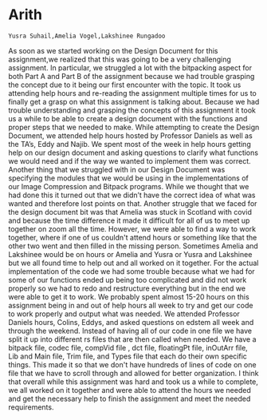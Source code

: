 # Arith
  	Yusra Suhail,Amelia Vogel,Lakshinee Rungadoo
As soon as we started working on the Design Document for this assignment,we realized that this was going to be a very challenging assignment. In 
particular, we struggled a lot with the bitpacking aspect for both Part A and Part B of the 
assignment because we had trouble grasping the concept due to it being our first 
encounter with the topic. It took us attending help hours and re-reading the assignment 
multiple times for us to finally get a grasp on what this assignment is talking about. 
Because we had trouble understanding and grasping the concepts of this assignment it 
took us a while to be able to create a design document with the functions and proper 
steps that we needed to make. While attempting to create the Design Document, we 
attended help hours hosted by Professor Daniels as well as the TA’s, Eddy and Najib. 
We spent most of the week in help hours getting help on our design document and 
asking questions to clarify what functions we would need and if the way we wanted to 
implement them was correct. Another thing that we struggled with in our Design 
Document was specifying the modules that we would be using in the implementations of 
our Image Compression and Bitpack programs. While we thought that we had done this 
it turned out that we didn’t have the correct idea of what was wanted and therefore lost 
points on that. Another struggle that we faced for the design document bit was that 
Amelia was stuck in Scotland with covid and because the time difference it made it 
difficult for all of us to meet up together on zoom all the time. However, we were able to 
find a way to work together, where if one of us couldn't attend hours or something like 
that the other two went and then filled in the missing person. Sometimes Amelia and 
Lakshinee would be on hours or Amelia and Yusra or Yusra and Lakshinee but we all 
found time to help out and all worked on it together.
For the actual implementation of the code we had some trouble because what we 
had for some of our functions ended up being too complicated and did not work properly 
so we had to redo and restructure everything but in the end we were able to get it to 
work. We probably spent almost 15-20 hours on this assignment being in and out of 
help hours all week to try and get our code to work properly and output what was 
needed. We attended Professor Daniels hours, Colins, Eddys, and asked questions on 
edstem all week and through the weekend. Instead of having all of our code in one file 
we have split it up into different rs files that are then called when needed. We have a 
bitpack file, codec file, compVid file , dct file, floatingPt file, inOutArr file, Lib and Main 
file, Trim file, and Types file that each do their own specific things. This made it so that 
we don't have hundreds of lines of code on one file that we have to scroll through and 
allowed for better organization. I think that overall while this assignment was hard and 
took us a while to complete, we all worked on it together and were able to attend the 
hours we needed and get the necessary help to finish the assignment and meet the 
needed requirements.
